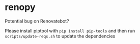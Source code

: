 # renopy
Potential bug on Renovatebot?

Please install piptool with `pip install pip-tools`
and then run `scripts/update-reqs.sh` to update the dependencies
